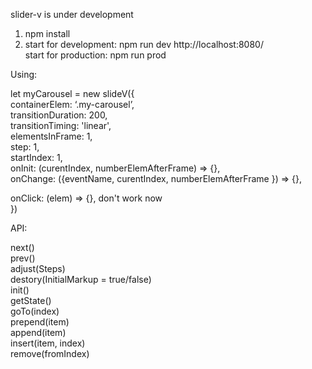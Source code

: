 slider-v is under development<br/>

1. npm install<br/>
2. start for development: npm run dev       http://localhost:8080/<br/>
   start for production: npm run prod<br/>


Using:<br/>

let myCarousel = new slideV({<br/>
  containerElem: ‘.my-carousel’,<br/>
  transitionDuration: 200,<br/>
  transitionTiming: 'linear',<br/>
  elementsInFrame: 1,<br/>
  step: 1,<br/>
  startIndex: 1,<br/>
  onInit: (curentIndex, numberElemAfterFrame) => {},<br/>
  onChange: ({eventName, curentIndex, numberElemAfterFrame }) => {},<br/>

  onClick: (elem) => {}, don't work now<br/>
})


API:<br/>

next()<br/>
prev()<br/>
adjust(Steps)<br/>
destory(InitialMarkup = true/false)<br/>
init()<br/>
getState()<br/>
goTo(index)<br/>
prepend(item)<br/>
append(item)<br/>
insert(item, index)<br/>
remove(fromIndex)

